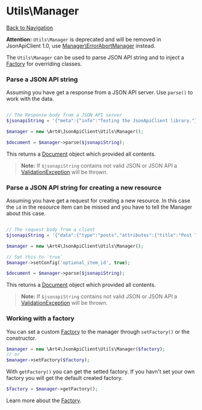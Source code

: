 # Utils\Manager
[Back to Navigation](README.md)

**Attention:** `Utils\Manager` is deprecated and will be removed in JsonApiClient 1.0, use [Manager\ErrorAbortManager](manager.md) instead.

The `Utils\Manager` can be used to parse JSON API string and to inject a [Factory](utils-factory.md) for overriding classes.

### Parse a JSON API string

Assuming you have get a response from a JSON API server. Use `parse()` to work with the data.

```php

// The Response body from a JSON API server
$jsonapiString = '{"meta":{"info":"Testing the JsonApiClient library."}}';

$manager = new \Art4\JsonApiClient\Utils\Manager();

$document = $manager->parse($jsonapiString);
```

This returns a [Document](objects-document.md) object which provided all contents.

> **Note:** If `$jsonapiString` contains not valid JSON or JSON API a [ValidationException](exception-introduction.md#validationexception) will be thrown.

### Parse a JSON API string for creating a new resource

Assuming you have get a request for creating a new resource. In this case the `id` in the resource item can be missed and you have to tell the Manager about this case.

```php

// The request body from a client
$jsonapiString = '{"data":{"type":"posts","attributes":{"title":"Post Title"}}}';

$manager = new \Art4\JsonApiClient\Utils\Manager();

// Set this to `true`
$manager->setConfig('optional_item_id', true);

$document = $manager->parse($jsonapiString);
```

This returns a [Document](objects-document.md) object which provided all contents.

> **Note:** If `$jsonapiString` contains not valid JSON or JSON API a [ValidationException](exception-introduction.md#validationexception) will be thrown.

### Working with a factory

You can set a custom [Factory](utils->factory.md) to the manager through `setFactory()` or the constructor.

```php
$manager = new \Art4\JsonApiClient\Utils\Manager($factory);
// or
$manager->setFactory($factory);
```

With `getFactory()` you can get the setted factory. If you havn't set your own factory you will get the default created factory.

```php
$factory = $manager->getFactory();
```

Learn more about the [Factory](utils-factory.md).
